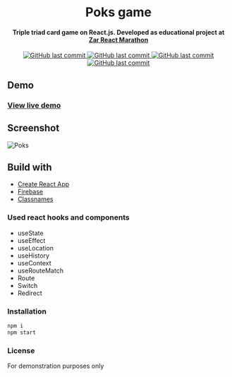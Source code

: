 <h1 align="center">Poks game</h1>

<h4 align="center">Triple triad card game on React.js. Developed as educational project at <a href='https://reactmarathon.com/' target='_blank'>Zar React Marathon</a></h4>

<p align="center">
<a href="https://github.com/iq-developer/pokemon-game/commits/main">
<img alt="GitHub last commit" src="https://img.shields.io/github/last-commit/iq-developer/pokemon-game">
</a>
<a href="https://reactjs.org/">
<img alt="GitHub last commit" src="https://img.shields.io/badge/React-17.0.1-blue">
</a>
<a href="https://reactjs.org/">
<img alt="GitHub last commit" src="https://img.shields.io/badge/Firebase-8.3.1-yellow">
</a>
<a href="https://www.linkedin.com/in/iq-developer/">
<img alt="GitHub last commit" src="https://img.shields.io/badge/made by-iq&#8211;developer-orange">
</a>  
</p>

## Demo
### [View live demo](https://iq-developer.github.io/pokemon-game/)
## Screenshot
![Poks](https://user-images.githubusercontent.com/70282845/161306423-f49d97f4-25ca-4e43-8a6b-49f5301f0f58.jpg)
## Build with
* [Create React App](https://github.com/facebook/create-react-app)
* [Firebase](https://firebase.google.com/)
* [Classnames](https://www.npmjs.com/package/classnames)
### Used react hooks and components
* useState
* useEffect
* useLocation
* useHistory
* useContext
* useRouteMatch
* Route
* Switch
* Redirect
### Installation
  ```sh
  npm i
  npm start
  ```
### License
For demonstration purposes only
